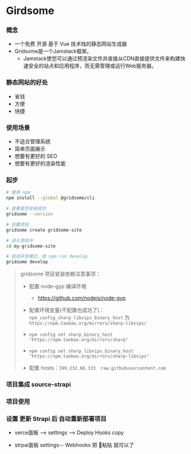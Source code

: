 # Girdsome

### 概念
- 一个免费 开源 基于 Vue 技术栈的静态网站生成器
- Gridsome是一个Jamstack框架。 
    - Jamstack使您可以通过预渲染文件并直接从CDN直接提供文件来构建快速安全的站点和应用程序，而无需管理或运行Web服务器。

### 静态网站的好处
- 省钱
- 方便
- 快捷

### 使用场景
- 不适合管理系统
- 简单页面展示
- 想要有更好的 SEO
- 想要有更好的渲染性能

### 起步
```sh
# 使用 npm
npm install --global @gridsome/cli

# 查看是否安装成功
gridsome --version

# 创建项目
gridsome create gridsome-site

# 进入项目中
cd my-gridsome-site

# 启动开发模式，或 npm run develop
gridsome develop

```
> gridsome 项目安装依赖注意事项：
>
> - 配置 node-gyp 编译环境
>   - https://github.com/nodejs/node-gyp
>
>  - 配置环境变量(不配置也成功了)：`npm_config_sharp_libvips_binary_host` 为 `https://npm.taobao.org/mirrors/sharp-libvips/`
>   
>  - `npm config set sharp_binary_host "https://npm.taobao.org/mirrors/sharp"`
>  - `npm config set sharp_libvips_binary_host "https://npm.taobao.org/mirrors/sharp-libvips"`
>  - 配置 hosts：`199.232.68.133  raw.githubusercontent.com`

### 项目集成 source-strapi

### 项目使用 

### 设置  更新 Strapi 后 自动重新部署项目
- verce面板 --> settings --> Deploy Hooks copy

- strpai面板  settings-- Webhooks  把 粘贴 就可以了



